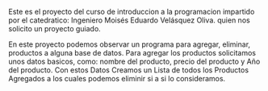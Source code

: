 Este es el proyecto del curso de introduccion a la programacion impartido por el catedratico: Ingeniero Moisés Eduardo Velásquez Oliva.
quien nos solicito un proyecto guiado.

En este proyecto podemos observar un programa para agregar, eliminar, productos a alguna base de datos.
Para agregar los productos solicitamos unos datos basicos, como: nombre del producto, precio del producto y Año del producto.
Con estos Datos Creamos un Lista de todos los Productos Agregados a los cuales podemos eliminir si a si lo consideramos.
